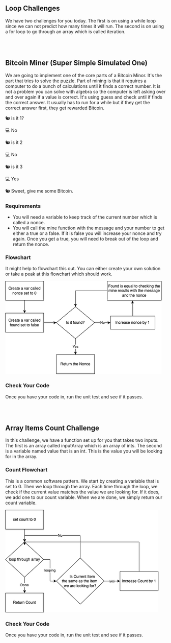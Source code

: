 ## Loop Challenges
We have two challenges for you today.  The first is on using a while loop since we can  not predict how many times it will run.  The second is on using a for loop to go through an array which is called iteration.  
 
<br /><br />

## Bitcoin Miner (Super Simple Simulated One)
We are going to implement one of the core parts of a Bitcoin Minor. It's the part that tries to solve the puzzle.  Part of mining is that it requires a computer to do a bunch of calculations until it finds a correct number.  It is not a problem you can solve with algebra so the computer is left asking over and over again if a value is correct.  It's using guess and check until if finds the correct answer. It usually has to run for a while but if they get the correct answer first, they get rewarded Bitcoin. 

🐿️ is it 1?
  
 💻 No

🐿️ is it 2

 💻 No

🐿️ is it 3

 💻 Yes

 🐿️ Sweet, give me some Bitcoin.

### Requirements 
* You will need a variable to keep track of the current number which is called a nonce.
* You will call the mine function with the message and your number to get either a true or a false.  If it is false you will increase your nonce and try again. Once you get a true, you will need to break out of the loop and return the nonce.
  

### Flowchart 
It might help to flowchart this out.  You can either create your own solution or take a peak at this flowchart which should work. 

![Flowchart for a Basic Miner](BasicMiner.png)


### Check Your Code
Once you have your code in, run the unit test and see if it passes. 

<br /><br />
## Array Items Count Challenge
In this challenge, we have a function set up for you that takes two inputs.  The first is an array called inputArray which is an array of ints.  The second is a variable named value that is an int.  This is the value you will be looking for in the array.  

### Count Flowchart
This is a common software pattern.  We start by creating a variable that is set to 0.  Then we loop through the array.  Each time through the loop, we check if the current value matches the value we are looking for.  If it does, we add one to our count variable. When we are done, we simply return our count variable. 

![Flowchart for Count Pattern](CountFlow.png) 

### Check Your Code 
Once you have your code in, run the unit test and see if it passes. 

